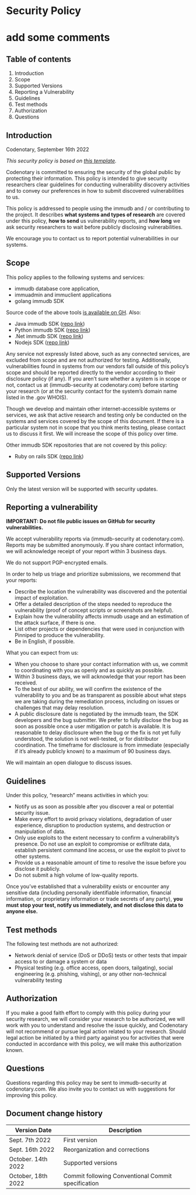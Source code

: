 # Security Policy
# add some comments

## Table of contents

1. Introduction
2. Scope
3. Supported Versions
4. Reporting a Vulnerability
5. Guidelines
6. Test methods
7. Authorization
8. Questions

## Introduction

Codenotary, September 16th 2022

*This security policy is based on [this template](https://www.cisa.gov/vulnerability-disclosure-policy-template).*

Codenotary is committed to ensuring the security of the global public by protecting their information. This policy is intended to give security researchers clear guidelines for conducting vulnerability discovery activities and to convey our preferences in how to submit discovered vulnerabilities to us.

This policy is addressed to people using the immudb and / or contributing to the project. It describes **what systems and types of research** are covered under this policy, **how to send** us vulnerability reports, and **how long** we ask security researchers to wait before publicly disclosing vulnerabilities.

We encourage you to contact us to report potential vulnerabilities in our systems.

## Scope

This policy applies to the following systems and services:

- immudb database core application, 
- immuadmin and immuclient applications
- golang immudb SDK

Source code of the above tools [is available on GH](https://github.com/codenotary/immudb).
Also:

- Java immudb SDK ([repo link](https://github.com/codenotary/immudb4j))
- Python immudb SDK ([repo link](https://github.com/codenotary/immudb-py))
- .Net immudb SDK ([repo link](https://github.com/codenotary/immudb4net))
- Nodejs SDK ([repo link](https://github.com/codenotary/immudb-node))

Any service not expressly listed above, such as any connected services, are excluded from scope and are not authorized for testing. Additionally, vulnerabilities found in systems from our vendors fall outside of this policy’s scope and should be reported directly to the vendor according to their disclosure policy (if any). If you aren’t sure whether a system is in scope or not, contact us at (immudb-security at codenotary.com) before starting your research (or at the security contact for the system’s domain name listed in the .gov WHOIS).

Though we develop and maintain other internet-accessible systems or services, we ask that active research and testing only be conducted on the systems and services covered by the scope of this document. If there is a particular system not in scope that you think merits testing, please contact us to discuss it first. We will increase the scope of this policy over time.

Other immudb SDK repositories that are not covered by this policy:

- Ruby on rails SDK ([repo link](https://github.com/ankane/immudb-ruby))

## Supported Versions

Only the latest version will be supported with security updates.

## Reporting a vulnerability

**IMPORTANT: Do not file public issues on GitHub for security vulnerabilities.**

We accept vulnerability reports via (immudb-security at codenotary.com). Reports may be submitted anonymously. If you share contact information, we will acknowledge receipt of your report within 3 business days.

We do not support PGP-encrypted emails.

In order to help us triage and prioritize submissions, we recommend that your reports:

- Describe the location the vulnerability was discovered and the potential impact of exploitation.
- Offer a detailed description of the steps needed to reproduce the vulnerability (proof of concept scripts or screenshots are helpful).
- Explain how the vulnerability affects immudb usage and an estimation of the attack surface, if there is one.
- List other projects or dependencies that were used in conjunction with Pinniped to produce the vulnerability.
- Be in English, if possible.

What you can expect from us:

- When you choose to share your contact information with us, we commit to coordinating with you as openly and as quickly as possible.
- Within 3 business days, we will acknowledge that your report has been received.
- To the best of our ability, we will confirm the existence of the vulnerability to you and be as transparent as possible about what steps we are taking during the remediation process, including on issues or challenges that may delay resolution.
- A public disclosure date is negotiated by the immudb team, the SDK developers and the bug submitter. We prefer to fully disclose the bug as soon as possible once a user mitigation or patch is available. It is reasonable to delay disclosure when the bug or the fix is not yet fully understood, the solution is not well-tested, or for distributor coordination. The timeframe for disclosure is from immediate (especially if it’s already publicly known) to a maximum of 90 business days.  

We will maintain an open dialogue to discuss issues.

## Guidelines

Under this policy, “research” means activities in which you:

- Notify us as soon as possible after you discover a real or potential security issue.
- Make every effort to avoid privacy violations, degradation of user experience, disruption to production systems, and destruction or manipulation of data.
- Only use exploits to the extent necessary to confirm a vulnerability’s presence. Do not use an exploit to compromise or exfiltrate data, establish persistent command line access, or use the exploit to pivot to other systems.
- Provide us a reasonable amount of time to resolve the issue before you disclose it publicly.
- Do not submit a high volume of low-quality reports.

Once you’ve established that a vulnerability exists or encounter any sensitive data (including personally identifiable information, financial information, or proprietary information or trade secrets of any party), **you must stop your test, notify us immediately, and not disclose this data to anyone else.**

## Test methods

The following test methods are not authorized:

- Network denial of service (DoS or DDoS) tests or other tests that impair access to or damage a system or data
- Physical testing (e.g. office access, open doors, tailgating), social engineering (e.g. phishing, vishing), or any other non-technical vulnerability testing

## Authorization

If you make a good faith effort to comply with this policy during your security research, we will consider your research to be authorized, we will work with you to understand and resolve the issue quickly, and Codenotary will not recommend or pursue legal action related to your research. Should legal action be initiated by a third party against you for activities that were conducted in accordance with this policy, we will make this authorization known.

## Questions

Questions regarding this policy may be sent to immudb-security at codenotary.com. We also invite you to contact us with suggestions for improving this policy.

## Document change history

| Version Date | Description          |
| ------- | ------------------ |
| Sept. 7th 2022   | First version |
| Sept. 16th 2022   | Reorganization and corrections |
| October. 14th 2022   | Supported versions |
| October, 18th 2022   | Commit following Conventional Commit specification |
